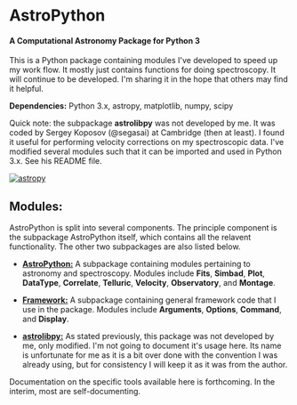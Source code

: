 # AstroPython

#### A Computational Astronomy Package for Python 3

This is a Python package containing modules I've developed to speed 
up my work flow. It mostly just contains functions for doing spectroscopy. 
It will continue to be developed. I'm sharing it in the hope that others 
may find it helpful. 

**Dependencies:** Python 3.x, astropy, matplotlib, numpy, scipy

Quick note: the subpackage **astrolibpy** was not developed
by me. It was coded by Sergey Koposov (@segasai) at Cambridge (then at least). 
I found it useful for performing velocity corrections on my spectroscopic 
data. I've modified several modules such that it can be imported and used in 
Python 3.x. See his README file.

[![astropy](http://img.shields.io/badge/powered%20by-AstroPy-orange.svg?style=flat)](http://www.astropy.org/)

## Modules:

AstroPython is split into several components. The principle component is the
subpackage AstroPython itself, which contains all the relavent functionality.
The other two subpackages are also listed below.

* [**AstroPython:**](##Astro/) 
A subpackage containing modules pertaining to astronomy and 
spectroscopy. Modules include **Fits**, **Simbad**, **Plot**, 
**DataType**, **Correlate**, **Telluric**, **Velocity**, **Observatory**,
and **Montage**.

* [**Framework:**](##Framework/)
A subpackage containing general framework code that I use in the package. 
Modules include **Arguments**, **Options**, **Command**, and **Display**.

* [**astrolibpy:**](##astro/)
As stated previously, this package was not developed by me, only modified. I'm
not going to document it's usage here. Its name is unfortunate for me as it
is a bit over done with the convention I was already using, but for consistency
I will keep it as it was from the author.



Documentation on the specific tools available here is forthcoming. In the 
interim, most are self-documenting.
